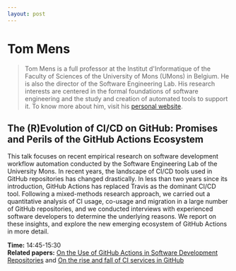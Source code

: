 ```yaml
---
layout: post
---
```


# Tom Mens
> Tom Mens is a full professor at the Institut d'Informatique of the Faculty of Sciences of the University of Mons (UMons) in Belgium.
He is also the director of the Software Engineering Lab.
His research interests are centered in the formal foundations of software engineering and the study and creation of automated tools to support it.
To know more about him, visit his [personal website](http://informatique.umons.ac.be/perso/Mens.Tom/).

## The (R)Evolution of CI/CD on GitHub: Promises and Perils of the GitHub Actions Ecosystem

This talk focuses on recent empirical research on software development workflow automation conducted by the Software Engineering Lab of the University Mons.
In recent years, the landscape of CI/CD tools used in GitHub repositories has changed drastically.
In less than two years since its introduction, GitHub Actions has replaced Travis as the dominant CI/CD tool.
Following a mixed-methods research approach, we carried out a quantitative analysis of CI usage, co-usage and migration in a large number of GitHub repositories, and we conducted interviews with experienced software developers to determine the underlying reasons.
We report on these insights, and explore the new emerging ecosystem of GitHub Actions in more detail.

**Time:** 14:45-15:30 <br>
**Related papers:** [On the Use of GitHub Actions in Software Development Repositories](https://ieeexplore.ieee.org/document/9978190) and [On the rise and fall of CI services in GitHub](https://ieeexplore.ieee.org/document/9825792)
